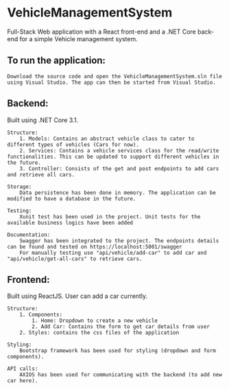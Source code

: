 # VehicleManagementSystem

Full-Stack Web application with a React front-end and a .NET Core back-end for a simple Vehicle management system.

## To run the application:

    Download the source code and open the VehicleManagementSystem.sln file using Visual Studio. The app can then be started from Visual Studio.

## Backend: 
Built using .NET Core 3.1. 

    Structure:
        1. Models: Contains an abstract vehicle class to cater to different types of vehicles (Cars for now).
        2. Services: Contains a vehicle services class for the read/write functionalities. This can be updated to support different vehicles in the future.
        3. Controller: Consists of the get and post endpoints to add cars and retrieve all cars.

    Storage:
        Data persistence has been done in memory. The application can be modified to have a database in the future.

    Testing:
        Xunit test has been used in the project. Unit tests for the available business logics have been added

    Documentation:
        Swagger has been integrated to the project. The endpoints details can be found and tested on https://localhost:5001/swagger
        For manually testing use "api/vehicle/add-car" to add car and "api/vehicle/get-all-cars" to retrieve cars.

## Frontend:
Built using ReactJS. User can add a car currently.

    Structure:
        1. Components:
            1. Home: Dropdown to create a new vehicle
            2. Add Car: Contains the form to get car details from user
        2. Styles: contains the css files of the application
        
    Styling:
        Bootstrap framework has been used for styling (dropdown and form components).

    API calls:
        AXIOS has been used for communicating with the backend (to add new car here).
        
     


